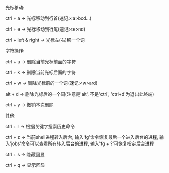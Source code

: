 光标移动:

ctrl + a -> 光标移动到行首(速记:\<a\>bcd...)
  
ctrl + e -> 光标移动到行尾(速记:\<e\>nd)
  
ctrl + left & right -> 光标左(右)移一个词


字符操作:

ctrl + u -> 删除当前光标前面的字符

ctrl + k -> 删除当前光标后面的字符

ctrl + w -> 删除光标前的一个词(速记:\<w\>ard)
  
alt  + d -> 删除光标后的一个词(注意是'alt', 不是'ctrl', 'ctrl+d'为退出此终端)

ctrl + y -> 撤销本次删除

其他:

ctrl + r -> 根据关键字搜索历史命令

ctrl + z -> 当前shell进程转入后台, 输入'fg'命令恢复最后一个进入后台的进程, 输入'jobs'命令可以查看所有转入后台的进程, 输入'fg + ?'可恢复指定后台进程

ctrl + s -> 隐藏回显

ctrl + q -> 显示回显
